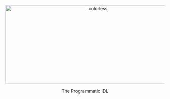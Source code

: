 <p align="center">
  <a href="https://www.colorless-idl.org/">
    <img alt="colorless" src="https://raw.githubusercontent.com/jxv/colorless-data/master/colorless.png" width="570" height="250">
  </a>
</p>


<p align="center">
  The Programmatic IDL
</p>


<p align="center">
</p>
